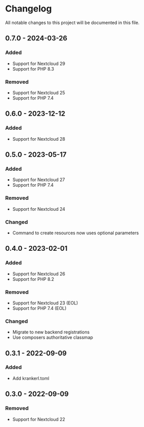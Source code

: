 # Changelog
All notable changes to this project will be documented in this file.

## 0.7.0 - 2024-03-26
### Added
- Support for Nextcloud 29
- Support for PHP 8.3
### Removed
- Support for Nextcloud 25
- Support for PHP 7.4

## 0.6.0 - 2023-12-12
### Added
- Support for Nextcloud 28

## 0.5.0 - 2023-05-17
### Added
- Support for Nextcloud 27
- Support for PHP 7.4
### Removed
- Support for Nextcloud 24
### Changed
- Command to create resources now uses optional parameters

## 0.4.0 - 2023-02-01
### Added
- Support for Nextcloud 26
- Support for PHP 8.2
### Removed
- Support for Nextcloud 23 (EOL)
- Support for PHP 7.4 (EOL)
### Changed
- Migrate to new backend registrations
- Use composers authoritative classmap

## 0.3.1 - 2022-09-09
### Added
- Add krankerl.toml

## 0.3.0 - 2022-09-09
### Removed
- Support for Nextcloud 22
